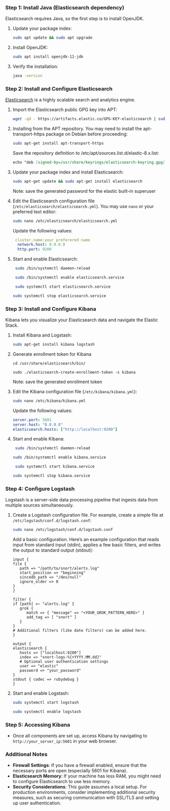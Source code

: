 ### Step 1: Install Java (Elasticsearch dependency)
Elasticsearch requires Java, so the first step is to install OpenJDK.

1. Update your package index:
   ```bash
   sudo apt update && sudo apt upgrade
   ```

2. Install OpenJDK:
   ```bash
   sudo apt install openjdk-11-jdk
   ```

3. Verify the installation:
   ```bash
   java -version
   ```

### Step 2: Install and Configure Elasticsearch
[Elasticsearch](https://www.elastic.co/guide/en/elasticsearch/reference/8.11/deb.html) is a highly scalable search and analytics engine.

1. Import the Elasticsearch public GPG key into APT:
   ```bash
   wget -qO - https://artifacts.elastic.co/GPG-KEY-elasticsearch | sudo gpg --dearmor -o /usr/share/keyrings/elasticsearch-keyring.gpg
   ```

2. Installing from the APT repository. 
You may need to install the apt-transport-https package on Debian before proceeding:

   ```bash
   sudo apt-get install apt-transport-https

   ```

   Save the repository definition to /etc/apt/sources.list.d/elastic-8.x.list:

   ```markdown
   echo "deb [signed-by=/usr/share/keyrings/elasticsearch-keyring.gpg] https://artifacts.elastic.co/packages/8.x/apt stable main" | sudo tee /etc/apt/sources.list.d/elastic-8.x.list
   ```


3. Update your package index and install Elasticsearch:
   ```bash
   sudo apt-get update && sudo apt-get install elasticsearch
   ```

   Note: save the generated password for the elastic built-in superuser

4. Edit the Elasticsearch configuration file (`/etc/elasticsearch/elasticsearch.yml`). You may use `nano` or your preferred text editor:
   ```bash
   sudo nano /etc/elasticsearch/elasticsearch.yml
   ```
   
   Update the following values:
   ```yaml
    cluster.name:your preferered name
     network.host: 0.0.0.0
     http.port: 9200
   ```

5. Start and enable Elasticsearch:
   ```bash
	sudo /bin/systemctl daemon-reload
   ```
   
   ```bash
	sudo /bin/systemctl enable elasticsearch.service
   ```

   ```bash
	sudo systemctl start elasticsearch.service
	```
   
   ```bash
   sudo systemctl stop elasticsearch.service
   ```


### Step 3: Install and Configure Kibana
Kibana lets you visualize your Elasticsearch data and navigate the Elastic Stack.

1. Install Kibana and Logstash:
   ```bash
   sudo apt-get install kibana logstash
   ```

2. Generate enrollment token for Kibana
   ```
   cd /usr/share/elasticsearch/bin/
   ```
	```
   sudo ./elasticsearch-create-enrollment-token -s kibana
   ```
	
   Note: save the generated enrollment token

2. Edit the Kibana configuration file (`/etc/kibana/kibana.yml`):
   ```bash
   sudo nano /etc/kibana/kibana.yml
   ```
   Update the following values:
   ```yaml
   server.port: 5601
   server.host: "0.0.0.0"
   elasticsearch.hosts: ["http://localhost:9200"]
   ```

3. Start and enable Kibana:
   ```bash
	sudo /bin/systemctl daemon-reload
	```
   ```bash
   sudo /bin/systemctl enable kibana.service
   ```

   ```bash
	sudo systemctl start kibana.service
	```
   ```bash
   sudo systemctl stop kibana.service
   ```

### Step 4: Configure Logstash
Logstash is a server-side data processing pipeline that ingests data from multiple sources simultaneously.

1. Create a Logstash configuration file. For example, create a simple file at `/etc/logstash/conf.d/logstash.conf`:

   ```bash
   sudo nano /etc/logstash/conf.d/logstash.conf
   ```
   Add a basic configuration. Here’s an example configuration that reads input from standard input (stdin), applies a few basic filters, and writes the output to standard output (stdout):

   ```
   input {
   file {
      path => "/path/to/snort/alerts.log"
      start_position => "beginning"
      sincedb_path => "/dev/null"
      ignore_older => 0
   }
   }

   filter {
   if [path] =~ "alerts.log" {
      grok {
         match => { "message" => "<YOUR_GROK_PATTERN_HERE>" }
         add_tag => [ "snort" ]
      }
   }
   # Additional filters (like date filters) can be added here.
   }

   output {
   elasticsearch {
      hosts => ["localhost:9200"]
      index => "snort-logs-%{+YYYY.MM.dd}"
      # Optional user authentication settings
      user => "elastic"
      password => "your_password"
   }
   stdout { codec => rubydebug }
   }

   ```

3. Start and enable Logstash:
   ```bash
   sudo systemctl start logstash
   ```
   ```bash
   sudo systemctl enable logstash
   ```

### Step 5: Accessing Kibana
- Once all components are set up, access Kibana by navigating to `http://your_server_ip:5601` in your web browser.

### Additional Notes
- **Firewall Settings**: If you have a firewall enabled, ensure that the necessary ports are open (especially 5601 for Kibana).
- **Elasticsearch Memory**: If your machine has less RAM, you might need to configure Elasticsearch to use less memory.
- **Security Considerations**: This guide assumes a local setup. For production environments, consider implementing additional security measures, such as securing communication with SSL/TLS and setting up user authentication.
